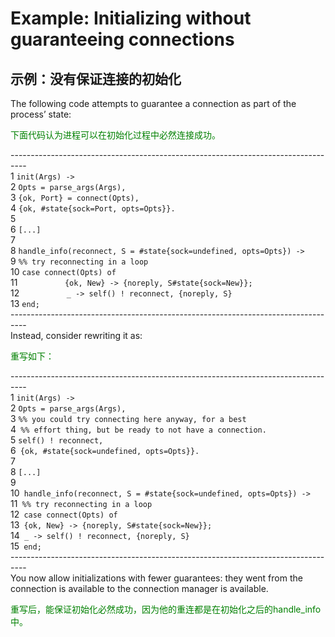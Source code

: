 #  Example: Initializing without guaranteeing connections
## 示例：没有保证连接的初始化
The following code attempts to guarantee a connection as part of the process’ state:
<p></p> <font color="green">

下面代码认为进程可以在初始化过程中必然连接成功。
</font> <p></p>

----------------------------------------------------------------------------------<br>
1 `init(Args) ->`<br>
2 `Opts = parse_args(Args),`<br>
3 `{ok, Port} = connect(Opts),`<br>
4 `{ok, #state{sock=Port, opts=Opts}}.`<br>
5 <br>
6 `[...]`<br>
7<br>
8 `handle_info(reconnect, S = #state{sock=undefined, opts=Opts}) ->`<br>
9 `%% try reconnecting in a loop`<br>
10 `case connect(Opts) of`<br>
11 `          {ok, New} -> {noreply, S#state{sock=New}};`<br>
12 `          _ -> self() ! reconnect, {noreply, S}`<br>
13 `end;`<br>
----------------------------------------------------------------------------------<br>
Instead, consider rewriting it as:
<p></p> <font color="green">
重写如下：
</font> <p></p>

----------------------------------------------------------------------------------<br>
1 `init(Args) ->`<br>
2 `Opts = parse_args(Args),`<br>
3 `%% you could try connecting here anyway, for a best`<br>
4` %% effort thing, but be ready to not have a connection.`<br>
5 `self() ! reconnect,`<br>
6` {ok, #state{sock=undefined, opts=Opts}}.`<br>
7  <br>
8 `[...]`<br>
9 <br>
10` handle_info(reconnect, S = #state{sock=undefined, opts=Opts}) ->`<br>
11` %% try reconnecting in a loop`<br>
12` case connect(Opts) of`<br>
13` {ok, New} -> {noreply, S#state{sock=New}};`<br>
14` _ -> self() ! reconnect, {noreply, S}`<br>
15` end;`<br>
----------------------------------------------------------------------------------<br>
You now allow initializations with fewer guarantees: they went from the connection is available to the connection manager is available.
<p></p> <font color="green">

重写后，能保证初始化必然成功，因为他的重连都是在初始化之后的handle_info中。
</font> <p></p>
